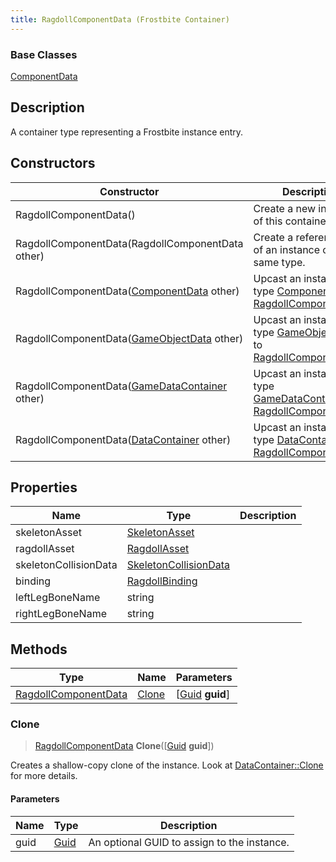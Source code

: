```yaml
---
title: RagdollComponentData (Frostbite Container)
---
```

### Base Classes

[ComponentData](ComponentData)

## Description

A container type representing a Frostbite instance entry.

## Constructors

| Constructor                                                                     | Description                                                                                                                     |
| ------------------------------------------------------------------------------- | ------------------------------------------------------------------------------------------------------------------------------- |
| RagdollComponentData()                                                          | Create a new instance of this container type.                                                                                   |
| RagdollComponentData(RagdollComponentData other)                                | Create a reference copy of an instance of the same type.                                                                        |
| RagdollComponentData([ComponentData](ComponentData) other)                      | Upcast an instance of type [ComponentData](ComponentData) to [RagdollComponentData](RagdollComponentData).                      |
| RagdollComponentData([GameObjectData](GameObjectData) other)                    | Upcast an instance of type [GameObjectData](GameObjectData) to [RagdollComponentData](RagdollComponentData).                    |
| RagdollComponentData([GameDataContainer](GameDataContainer) other)              | Upcast an instance of type [GameDataContainer](GameDataContainer) to [RagdollComponentData](RagdollComponentData).              |
| RagdollComponentData([DataContainer](/vext/ref/cls/shr/datacontainer) other) | Upcast an instance of type [DataContainer](/vext/ref/cls/shr/datacontainer) to [RagdollComponentData](RagdollComponentData). |

## Properties

| Name                  | Type                                           | Description |
| --------------------- | ---------------------------------------------- | ----------- |
| skeletonAsset         | [SkeletonAsset](SkeletonAsset)                 |             |
| ragdollAsset          | [RagdollAsset](RagdollAsset)                   |             |
| skeletonCollisionData | [SkeletonCollisionData](SkeletonCollisionData) |             |
| binding               | [RagdollBinding](RagdollBinding)               |             |
| leftLegBoneName       | string                                         |             |
| rightLegBoneName      | string                                         |             |

## Methods

| Type                                         | Name            | Parameters                                     |
| -------------------------------------------- | --------------- | ---------------------------------------------- |
| [RagdollComponentData](RagdollComponentData) | [Clone](#clone) | \[[Guid](/vext/ref/cls/shr/guid) **guid**\] |

### Clone

> [RagdollComponentData](RagdollComponentData) **Clone**(\[[Guid](/vext/ref/cls/shr/guid) **guid**\])

Creates a shallow-copy clone of the instance. Look at [DataContainer::Clone](/vext/ref/cls/shr/datacontainer#clone) for more details.

#### Parameters

| Name | Type         | Description                                 |
| ---- | ------------ | ------------------------------------------- |
| guid | [Guid](Guid) | An optional GUID to assign to the instance. |
